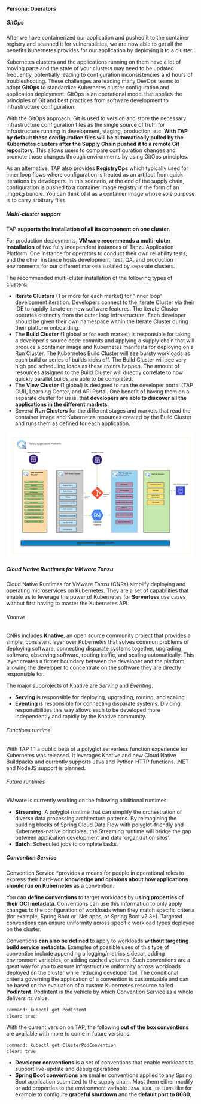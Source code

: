 **Persona: Operators**

##### GitOps

After we have containerized our application and pushed it to the container registry and scanned it for vulnerabilities, we are now able to get all the benefits Kubernetes provides for our application by deploying it to a cluster.

Kubernetes clusters and the applications running on them have a lot of moving parts and the state of your clusters may need to be updated frequently, potentially leading to configuration inconsistencies and hours of troubleshooting. These challenges are leading many DevOps teams to adopt **GitOps** to standardize Kubernetes cluster configuration and application deployment. GitOps is an operational model that applies the principles of Git and best practices from software development to infrastructure configuration. 

With the GitOps approach, Git is used to version and store the necessary infrastructure configuration files as the single source of truth for infrastructure running in development, staging, production, etc. 
**With TAP by default these configuration files will be automatically pulled by the Kubernetes clusters after the Supply Chain pushed it to a remote Git repository.** 
This allows users to compare configuration changes and promote those changes through environments by using GitOps principles.

As an alternative, TAP also provides **RegistryOps** which typically used for inner loop flows where configuration is treated as an artifact from quick iterations by developers. In this scenario, at the end of the supply chain, configuration is pushed to a container image registry in the form of an imgpkg bundle. You can think of it as a container image whose sole purpose is to carry arbitrary files.

##### Multi-cluster support
TAP **supports the installation of all its component on one cluster**.

For production deployments, **VMware recommends a multi-cluter installation** of two fully independent instances of Tanzu Application Platform. 
One instance for operators to conduct their own reliability tests, and the other instance hosts development, test, QA, and production environments for our different markets isolated by separate clusters.

The recommended multi-cluter installation of the following types of clusters:
- **Iterate Clusters** (1 or more for each market) for "inner loop" development iteration. Developers connect to the Iterate Cluster via their IDE to rapidly iterate on new software features. The Iterate Cluster operates distinctly from the outer loop infrastructure. Each developer should be given their own namespace within the Iterate Cluster during their platform onboarding.
- The **Build Cluster** (1 global or for each market) is responsible for taking a developer's source code commits and applying a supply chain that will produce a container image and Kubernetes manifests for deploying on a Run Cluster. The Kubernetes Build Cluster will see bursty workloads as each build or series of builds kicks off. The Build Cluster will see very high pod scheduling loads as these events happen. The amount of resources assigned to the Build Cluster will directly correlate to how quickly parallel builds are able to be completed.
- The **View Cluster** (1 global) is designed to run the developer portal (TAP GUI), Learning Center, and API Portal. One benefit of having them on a separate cluster for us is, that **developers are able to discover all the applications in the different markets**.
- Several **Run Clusters** for the different stages and markets that read the container image and Kubernetes resources created by the Build Cluster and runs them as defined for each application.

![](../images/reference-architecture.png)

##### Cloud Native Runtimes for VMware Tanzu

Cloud Native Runtimes for VMware Tanzu (CNRs) simplify deploying and operating microservices on Kubernetes. They are a set of capabilities that enable us to leverage the power of Kubernetes for **Serverless** use cases without first having to master the Kubernetes API.

###### Knative
CNRs includes **Knative**, an open source community project that provides a simple, consistent layer over Kubernetes that solves common problems of deploying software, connecting disparate systems together, upgrading software, observing software, routing traffic, and scaling automatically. This layer creates a firmer boundary between the developer and the platform, allowing the developer to concentrate on the software they are directly responsible for.

The major subprojects of Knative are *Serving* and *Eventing*.
- **Serving** is responsible for deploying, upgrading, routing, and scaling. 
- **Eventing** is responsible for connecting disparate systems. Dividing responsibilities this way allows each to be developed more independently and rapidly by the Knative community.

###### Functions runtime
With TAP 1.1 a public beta of a polyglot serverless function experience for Kubernetes was released. 
It leverages Knative and new Cloud Native Buildpacks and currently supports Java and Python HTTP functions. .NET and NodeJS support is planned.

###### Future runtimes
VMware is currently working on the following additional runtimes:
- **Streaming**: A polyglot runtime that can simplify the orchestration of diverse data processing architecture patterns. By reimagining the building blocks of Spring Cloud Data Flow with polyglot-friendly and Kubernetes-native principles, the Streaming runtime will bridge the gap between application development and data ‘organization silos’.
- **Batch:** Scheduled jobs to complete tasks.

##### Convention Service

Convention Service *provides a means for people in operational roles to express their hard-won **knowledge and opinions about how applications should run on Kubernetes** as a convention. 

You can **define conventions** to target workloads by **using properties of their OCI metadata**.
Conventions can use this information to only apply changes to the configuration of workloads when they match specific criteria (for example, Spring Boot or .Net apps, or Spring Boot v2.3+). Targeted conventions can ensure uniformity across specific workload types deployed on the cluster.

Conventions **can also be defined** to apply to workloads **without targeting build service metadata**. Examples of possible uses of this type of convention include appending a logging/metrics sidecar, adding environment variables, or adding cached volumes. Such conventions are a great way for you to ensure infrastructure uniformity across workloads deployed on the cluster while reducing developer toil.
The conditional criteria governing the application of a convention is customizable and can be based on the evaluation of a custom Kubernetes resource called **PodIntent**. PodIntent is the vehicle by which Convention Service as a whole delivers its value.
```terminal:execute
command: kubectl get PodIntent
clear: true
```

With the current version on TAP, the following **out of the box conventions** are available with more to come in future versions.
```terminal:execute
command: kubectl get ClusterPodConvention
clear: true
```
- **Developer conventions** is a set of conventions that enable workloads to support live-update and debug operations
- **Spring Boot conventions** are smaller conventions applied to any Spring Boot application submitted to the supply chain. Most them either modify or add properties to the environment variable `JAVA_TOOL_OPTIONS` like for example to configure **graceful shutdown** and the **default port to 8080**,  
